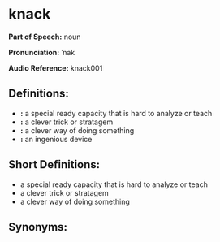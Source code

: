 # knack

**Part of Speech:** noun

**Pronunciation:** ˈnak

**Audio Reference:** knack001

## Definitions:
- **:** a special ready capacity that is hard to analyze or teach
- **:** a clever trick or stratagem
- **:** a clever way of doing something
- **:** an ingenious device

## Short Definitions:
- a special ready capacity that is hard to analyze or teach
- a clever trick or stratagem
- a clever way of doing something

## Synonyms:
